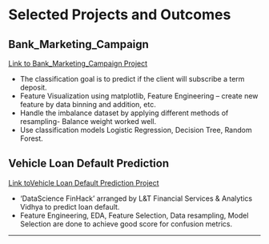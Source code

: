 Selected Projects and Outcomes
==============================
## Bank_Marketing_Campaign

[Link to Bank_Marketing_Campaign Project](https://github.com/tripidhoble/Greyatom-Hackathon1)

- The classification goal is to predict if the client will subscribe a term deposit. 
- Feature Visualization using matplotlib, Feature Engineering – create new feature by data binning and addition, etc. 
- Handle the imbalance dataset by applying different methods of resampling- Balance weight worked well. 
- Use classification models Logistic Regression, Decision Tree, Random Forest. 

## Vehicle Loan Default Prediction

[Link toVehicle Loan Default Prediction Project](https://github.com/tripidhoble/LTFS-Data-Science-FinHack-ML-Hackathon)

- ‘DataScience FinHack’ arranged by L&T Financial Services & Analytics Vidhya to predict loan default. 
- Feature Engineering, EDA, Feature Selection, Data resampling, Model Selection are done to achieve good score for confusion metrics. 
___
